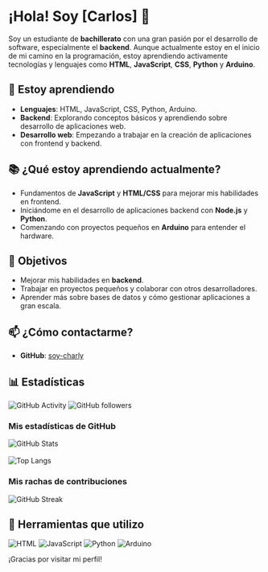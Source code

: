 # ¡Hola! Soy [Carlos] 👋

Soy un estudiante de **bachillerato** con una gran pasión por el desarrollo de software, especialmente el **backend**. Aunque actualmente estoy en el inicio de mi camino en la programación, estoy aprendiendo activamente tecnologías y lenguajes como **HTML**, **JavaScript**, **CSS**, **Python** y **Arduino**.

## 🌱 Estoy aprendiendo

- **Lenguajes**: HTML, JavaScript, CSS, Python, Arduino.
- **Backend**: Explorando conceptos básicos y aprendiendo sobre desarrollo de aplicaciones web.
- **Desarrollo web**: Empezando a trabajar en la creación de aplicaciones con frontend y backend.

## 📚 ¿Qué estoy aprendiendo actualmente?

- Fundamentos de **JavaScript** y **HTML/CSS** para mejorar mis habilidades en frontend.
- Iniciándome en el desarrollo de aplicaciones backend con **Node.js** y **Python**.
- Comenzando con proyectos pequeños en **Arduino** para entender el hardware.

## 🚀 Objetivos

- Mejorar mis habilidades en **backend**.
- Trabajar en proyectos pequeños y colaborar con otros desarrolladores.
- Aprender más sobre bases de datos y cómo gestionar aplicaciones a gran escala.

## 📫 ¿Cómo contactarme?

- **GitHub**: [soy-charly](https://github.com/soy-charly)

## 📊 Estadísticas

![GitHub Activity](https://img.shields.io/github/commit-activity/m/soy-charly?style=flat&label=Commits)
![GitHub followers](https://img.shields.io/github/followers/soy-charly?style=social&label=Followers)

### Mis estadísticas de GitHub

![GitHub Stats](https://github-readme-stats.vercel.app/api?username=soy-charly&show_icons=true&hide_title=true&count_private=true&hide=prs&theme=radical)
<br><br>
![Top Langs](https://github-readme-stats.vercel.app/api/top-langs/?username=soy-charly&layout=compact&theme=radical)

### Mis rachas de contribuciones

![GitHub Streak](https://github-readme-streak-stats.herokuapp.com/?user=soy-charly&theme=radical)

## 🔧 Herramientas que utilizo

![HTML](https://img.shields.io/badge/-HTML5-E34F26?style=for-the-badge&logo=html5&logoColor=fff)
![JavaScript](https://img.shields.io/badge/-JavaScript-F7DF1E?style=for-the-badge&logo=javascript&logoColor=000)
![Python](https://img.shields.io/badge/-Python-3776AB?style=for-the-badge&logo=python&logoColor=fff)
![Arduino](https://img.shields.io/badge/-Arduino-00979D?style=for-the-badge&logo=arduino&logoColor=fff)

¡Gracias por visitar mi perfil!
